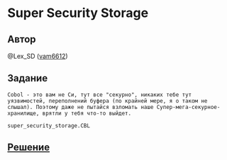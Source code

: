 ﻿# Super Security Storage

## Автор
@Lex_SD ([vam6612](https://github.com/vam6612))

## Задание
```
Cobol - это вам не Си, тут все "секурно", никаких тебе тут уязвимостей, переполнений буфера (по крайней мере, я о таком не слышал). Поэтому даже не пытайся взломать наше Супер-мега-секурное-хранилище, врятли у тебя что-то выйдет.

super_security_storage.CBL
```

## [Решение](SOLUTION.md)
